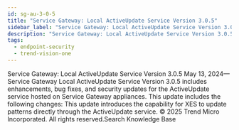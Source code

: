 ```yaml
---
id: sg-au-3-0-5
title: "Service Gateway: Local ActiveUpdate Service Version 3.0.5"
sidebar_label: "Service Gateway: Local ActiveUpdate Service Version 3.0.5"
description: "Service Gateway: Local ActiveUpdate Service Version 3.0.5"
tags:
  - endpoint-security
  - trend-vision-one
---
```


 Service Gateway: Local ActiveUpdate Service Version 3.0.5 May 13, 2024—Service Gateway Local ActiveUpdate Service Version 3.0.5 includes enhancements, bug fixes, and security updates for the ActiveUpdate service hosted on Service Gateway appliances. This update includes the following changes: This update introduces the capability for XES to update patterns directly through the ActiveUpdate service. © 2025 Trend Micro Incorporated. All rights reserved.Search Knowledge Base